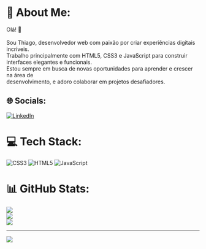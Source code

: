 # 💫 About Me:
Olá! 👋<br><br>Sou Thiago, desenvolvedor web com paixão por criar experiências digitais incríveis.<br>Trabalho principalmente com HTML5, CSS3 e JavaScript para construir interfaces elegantes e funcionais.<br>Estou sempre em busca de novas oportunidades para aprender e crescer na área de<br>desenvolvimento, e adoro colaborar em projetos desafiadores. 


## 🌐 Socials:
[![LinkedIn](https://img.shields.io/badge/LinkedIn-%230077B5.svg?logo=linkedin&logoColor=white)](https://linkedin.com/in/https://www.linkedin.com/in/thiagosantiagodev/) 

# 💻 Tech Stack:
![CSS3](https://img.shields.io/badge/css3-%231572B6.svg?style=for-the-badge&logo=css3&logoColor=white) ![HTML5](https://img.shields.io/badge/html5-%23E34F26.svg?style=for-the-badge&logo=html5&logoColor=white) ![JavaScript](https://img.shields.io/badge/javascript-%23323330.svg?style=for-the-badge&logo=javascript&logoColor=%23F7DF1E)
# 📊 GitHub Stats:
![](https://github-readme-stats.vercel.app/api?username=Thaysantzs&theme=blueberry&hide_border=false&include_all_commits=false&count_private=false)<br/>
![](https://github-readme-streak-stats.herokuapp.com/?user=Thaysantzs&theme=blueberry&hide_border=false)<br/>
![](https://github-readme-stats.vercel.app/api/top-langs/?username=Thaysantzs&theme=blueberry&hide_border=false&include_all_commits=false&count_private=false&layout=compact)

---
[![](https://visitcount.itsvg.in/api?id=Thaysantzs&icon=0&color=0)](https://visitcount.itsvg.in)

<!-- Proudly created with GPRM ( https://gprm.itsvg.in ) -->